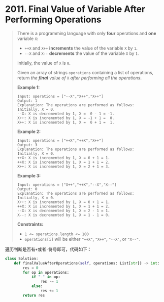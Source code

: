 # 2011. Final Value of Variable After Performing Operations

> There is a programming language with only **four** operations and **one** variable `X`:
>
> - `++X` and `X++` **increments** the value of the variable `X` by `1`.
> - `--X` and `X--` **decrements** the value of the variable `X` by `1`.
>
> Initially, the value of `X` is `0`.
>
> Given an array of strings `operations` containing a list of operations, return *the **final** value of* `X` *after performing all the operations*.
>
>  
>
> **Example 1:**
>
> ```
> Input: operations = ["--X","X++","X++"]
> Output: 1
> Explanation: The operations are performed as follows:
> Initially, X = 0.
> --X: X is decremented by 1, X =  0 - 1 = -1.
> X++: X is incremented by 1, X = -1 + 1 =  0.
> X++: X is incremented by 1, X =  0 + 1 =  1.
> ```
>
> **Example 2:**
>
> ```
> Input: operations = ["++X","++X","X++"]
> Output: 3
> Explanation: The operations are performed as follows:
> Initially, X = 0.
> ++X: X is incremented by 1, X = 0 + 1 = 1.
> ++X: X is incremented by 1, X = 1 + 1 = 2.
> X++: X is incremented by 1, X = 2 + 1 = 3.
> ```
>
> **Example 3:**
>
> ```
> Input: operations = ["X++","++X","--X","X--"]
> Output: 0
> Explanation: The operations are performed as follows:
> Initially, X = 0.
> X++: X is incremented by 1, X = 0 + 1 = 1.
> ++X: X is incremented by 1, X = 1 + 1 = 2.
> --X: X is decremented by 1, X = 2 - 1 = 1.
> X--: X is decremented by 1, X = 1 - 1 = 0.
> ```
>
>  
>
> **Constraints:**
>
> - `1 <= operations.length <= 100`
> - `operations[i]` will be either `"++X"`, `"X++"`, `"--X"`, or `"X--"`.

遍历判断是否有``+``或者``-``符号即可，代码如下：

```python
class Solution:
    def finalValueAfterOperations(self, operations: List[str]) -> int:
        res = 0
        for op in operations:
            if "-" in op:
                res -= 1
            else:
                res += 1
        return res
```

